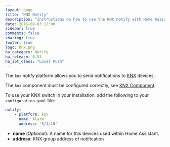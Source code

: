 ```yaml
---
layout: page
title: "KNX Notify"
description: "Instructions on how to use the KNX notify with Home Assistant."
date: 2016-09-03 17:00
sidebar: true
comments: false
sharing: true
footer: true
logo: knx.png
ha_category: Notify
ha_release: 0.53
ha_iot_class: "Local Push"
---
```


The `knx` notify platform allows you to send notifications to [KNX](http://www.knx.org) devices.

The `knx` component must be configured correctly, see [KNX Component](/components/knx).

To use your KNX switch in your installation, add the following to your `configuration.yaml` file:

```yaml
notify:
    - platform: knx
      name: Alarm
      address: '5/1/10'
```

* **name** (*Optional*): A name for this devices used within Home Assistant.
* **address**: KNX group address of notification

